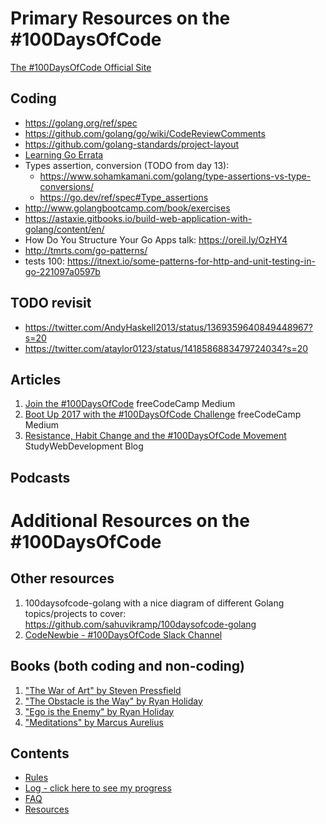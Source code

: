 # Primary Resources on the #100DaysOfCode

[The #100DaysOfCode Official Site](http://100daysofcode.com/)

## Coding
- https://golang.org/ref/spec
- https://github.com/golang/go/wiki/CodeReviewComments
- https://github.com/golang-standards/project-layout
- [Learning Go Errata](https://www.oreilly.com/catalog/errata.csp?isbn=0636920342373)
- Types assertion, conversion (TODO from day 13):
  - https://www.sohamkamani.com/golang/type-assertions-vs-type-conversions/
  - https://go.dev/ref/spec#Type_assertions
- http://www.golangbootcamp.com/book/exercises
- https://astaxie.gitbooks.io/build-web-application-with-golang/content/en/
- How Do You Structure Your Go Apps talk: https://oreil.ly/OzHY4 
- http://tmrts.com/go-patterns/
- tests 100: https://itnext.io/some-patterns-for-http-and-unit-testing-in-go-221097a0597b

## TODO revisit
- https://twitter.com/AndyHaskell2013/status/1369359640849448967?s=20
- https://twitter.com/ataylor0123/status/1418586883479724034?s=20

## Articles
1. [Join the #100DaysOfCode](https://medium.freecodecamp.com/join-the-100daysofcode-556ddb4579e4) freeCodeCamp Medium
2. [Boot Up 2017 with the #100DaysOfCode Challenge](https://medium.freecodecamp.com/start-2017-with-the-100daysofcode-improved-and-updated-18ce604b237b) freeCodeCamp Medium 
3. [Resistance, Habit Change and the #100DaysOfCode Movement](https://studywebdevelopment.com/100-days-of-code.html) StudyWebDevelopment Blog

## Podcasts

# Additional Resources on the #100DaysOfCode

## Other resources
1. 100daysofcode-golang with a nice diagram of different Golang topics/projects to cover: https://github.com/sahuvikramp/100daysofcode-golang
1. [CodeNewbie - #100DaysOfCode Slack Channel](https://codenewbie.typeform.com/to/uwsWlZ)

## Books (both coding and non-coding)

1. ["The War of Art" by Steven Pressfield](http://www.goodreads.com/book/show/1319.The_War_of_Art)
2. ["The Obstacle is the Way" by Ryan Holiday](http://www.goodreads.com/book/show/18668059-the-obstacle-is-the-way?ac=1&from_search=true)
3. ["Ego is the Enemy" by Ryan Holiday](http://www.goodreads.com/book/show/27036528-ego-is-the-enemy?from_search=true&search_version=service)
4. ["Meditations" by Marcus Aurelius](https://www.goodreads.com/book/show/662925.Meditations)

## Contents
* [Rules](rules.md)
* [Log - click here to see my progress](log.md)
* [FAQ](FAQ.md)
* [Resources](resources.md)
